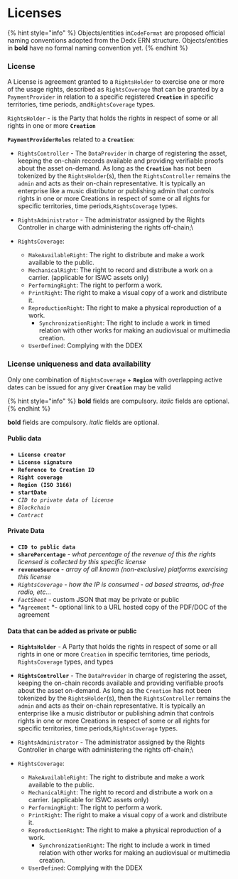 # Licenses



{% hint style="info" %}
Objects/entities in`CodeFormat` are proposed official naming conventions adopted from the Dedx ERN structure. Objects/entities in **bold** have no formal naming convention yet.&#x20;
{% endhint %}

### **License**&#x20;

A License is agreement granted to a `RightsHolder` to exercise one or more of the usage rights, described as `RightsCoverage` that can be granted by a `PaymentProvider` in relation to a specific registered **`Creation`** in specific territories, time periods,  and`RightsCoverage` types.&#x20;

`RightsHolder` - is the Party that holds the rights in respect of some or all rights in one or more **`Creation`**&#x20;

**`PaymentProviderRoles`** related to a **`Creation`**:

* `RightsController` **-** The `DataProvider` in charge of registering the asset, keeping the on-chain records available and providing verifiable proofs about the asset on-demand. As long as the **`Creation`** has not been tokenized by the `RightsHolder`(s), then the `RightsController` remains the `admin` and acts as their on-chain representative. It is typically an enterprise like a music distributor or publishing admin that controls rights in one or more Creations in respect of some or all rights for specific territories, time periods,`RightsCoverage` types.
* `RightsAdministrator` - The administrator assigned by the Rights Controller in charge with administering the rights off-chain;\

* `RightsCoverage`:
  * `MakeAvailableRight`: The right to distribute and make a work available to the public.
  * `MechanicalRight`: The right to record and distribute a work on a carrier. (applicable for ISWC assets only)
  * `PerformingRight`: The right to perform a work.
  * `PrintRight`: The right to make a visual copy of a work and distribute it.
  * `ReproductionRight`: The right to make a physical reproduction of a work.
    * `SynchronizationRight`: The right to include a work in timed relation with other works for making an audiovisual or multimedia creation.
  * `UserDefined`: Complying with the DDEX



### **License uniqueness and data availability**

Only one combination of `RightsCoverage` + **`Region`** with overlapping active dates can be issued for any giver **`Creation`** may be valid&#x20;

{% hint style="info" %}
**bold** fields are compulsory.
*italic* fields are optional.
{% endhint %}


 **bold** fields are compulsory.
 *italic* fields are optional. 

#### Public data

* **`License creator`**
* **`License signature`**
* **`Reference to Creation ID`**
* **`Right coverage`**
* **`Region (ISO 3166)`**
* **`startDate`**
* *`CID to private data of license`*
* *`Blockchain`*
* *`Contract`*

#### Private Data

* **`CID to public data`**
* **`sharePercentage`** - _what percentage of the revenue of this the rights licensed is collected by this specific license_
* **`revenueSource`** _- array of all known (non-exclusive) platforms exercising this license_
* *`RightsCoverage`* _- how the IP is consumed - ad based streams, ad-free radio, etc…_
* *`FactSheet`* - custom JSON that may be private or public
* *`Agreement` *- optional link to a URL hosted copy of the PDF/DOC of the agreement

#### **Data that can be added as private or public**

* **`RightsHolder`** - A Party that holds the rights in respect of some or all rights in one or more `Creation` in specific territories, time periods, `RightsCoverage` types, and types
* **`RightsController`** - The `DataProvider` in charge of registering the asset, keeping the on-chain records available and providing verifiable proofs about the asset on-demand. As long as the `Creation` has not been tokenized by the `RightsHolder`(s), then the `RightsController` remains the `admin` and acts as their on-chain representative. It is typically an enterprise like a music distributor or publishing admin that controls rights in one or more Creations in respect of some or all rights for specific territories, time periods,`RightsCoverage` types.
* `RightsAdministrator` - The administrator assigned by the Rights Controller in charge with administering the rights off-chain;\

* `RightsCoverage`:
  * `MakeAvailableRight`: The right to distribute and make a work available to the public.
  * `MechanicalRight`: The right to record and distribute a work on a carrier. (applicable for ISWC assets only)
  * `PerformingRight`: The right to perform a work.
  * `PrintRight`: The right to make a visual copy of a work and distribute it.
  * `ReproductionRight`: The right to make a physical reproduction of a work.
    * `SynchronizationRight`: The right to include a work in timed relation with other works for making an audiovisual or multimedia creation.
  * `UserDefined`: Complying with the DDEX
